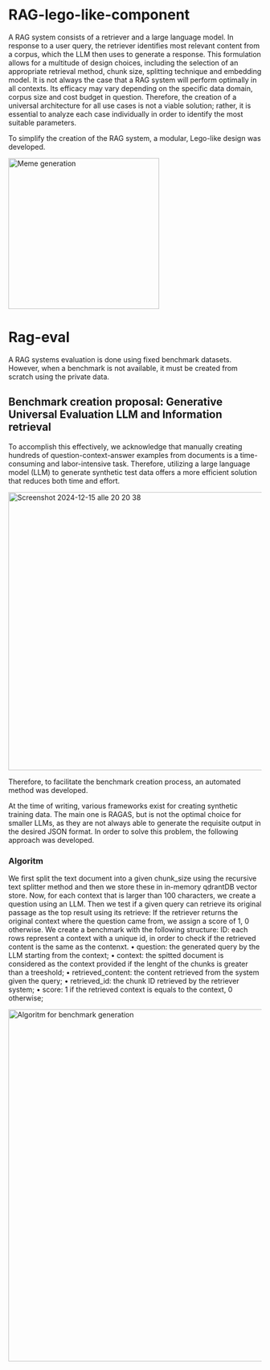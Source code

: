 # RAG-lego-like-component

A RAG system consists of a retriever and a large language model. In response to a user query, the retriever identifies most relevant content from a corpus, which the LLM then uses to generate a response. This formulation allows for a multitude of design choices, including the selection of an appropriate retrieval method, chunk size, splitting technique and embedding model. It is not always the case that a RAG system will perform optimally in all contexts. Its efficacy may vary depending on the specific data domain, corpus size and cost budget in question. Therefore, the creation of a universal architecture for all use cases is not a viable solution; rather, it is essential to analyze each case individually in order to identify the most suitable parameters.


To simplify the creation of the RAG system, a modular, Lego-like design was developed.

<img width="300" alt="Meme generation" src="https://github-production-user-asset-6210df.s3.amazonaws.com/96686091/395840772-040e9b02-1071-41d5-a724-4c2aa87b71eb.png?X-Amz-Algorithm=AWS4-HMAC-SHA256&X-Amz-Credential=AKIAVCODYLSA53PQK4ZA%2F20241215%2Fus-east-1%2Fs3%2Faws4_request&X-Amz-Date=20241215T094625Z&X-Amz-Expires=300&X-Amz-Signature=a209fcbe4ee1e70360844978f99a22cde42fe25978b931395f04329988a9ae84&X-Amz-SignedHeaders=host" />


# Rag-eval
A RAG systems evaluation is done using fixed benchmark datasets.
However, when a benchmark is not available, it must be created from scratch using the private data.

## Benchmark creation proposal: Generative Universal Evaluation LLM and Information retrieval
To accomplish this effectively, we acknowledge that manually creating hundreds of question-context-answer examples from documents is a time-consuming and labor-intensive task. Therefore, utilizing a large language model (LLM) to generate synthetic test data offers a more efficient solution that reduces both time and effort.

<img width="553" alt="Screenshot 2024-12-15 alle 20 20 38" src="https://github.com/user-attachments/assets/985bc046-96a7-463b-9b45-f7eb30931866" />


Therefore, to facilitate the benchmark creation process, an automated method was developed.

At the time of writing, various frameworks exist for creating synthetic training data. The main one is RAGAS, but is not the optimal choice for smaller LLMs, as they are not always able to generate the requisite output in the desired JSON format. 
In order to solve this problem, the following approach was developed.

### Algoritm 
We first split the text document into a given chunk_size using the recursive text splitter method and then we store these in in-memory qdrantDB vector store. Now, for each context that is larger than 100 characters, we create a question using an LLM. 
Then we test if a given query can retrieve its original passage as the top result using its retrieve: If the retriever returns the original context where the question came from, we assign a score of 1, 0 otherwise. 
We create a benchmark with the following structure: 
ID: each rows represent a context with a unique id, in order to check if the retrieved content is the same as the contenxt.
• question: the generated query by the LLM starting from the context;
• context: the spitted document is considered as the context provided
if the lenght of the chunks is greater than a treeshold;
• retrieved_content: the content retrieved from the system given the query;
• retrieved_id: the chunk ID retrieved by the retriever system;
• score: 1 if the retrieved context is equals to the context, 0 otherwise;

<img width="700" alt="Algoritm for benchmark generation" src="https://github.com/user-attachments/assets/40e70155-04f4-43fa-845f-a35168a67406" />

